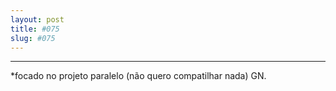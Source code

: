 ```yaml
---
layout: post
title: #075
slug: #075
---
```

---
<p class="description" style="text-align: justify;">
*focado no projeto paralelo (não quero compatilhar nada) GN.
<br>
<br>

